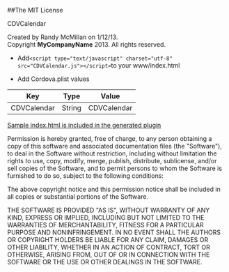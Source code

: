 ##The MIT License


CDVCalendar  

  Created by Randy McMillan on 1/12/13.  
  Copyright __MyCompanyName__ 2013. All rights reserved.



* Add`<script type="text/javascript" charset="utf-8" src="CDVCalendar.js"></script>`to your www/index.html

* Add Cordova.plist values

| Key | Type | Value |
| ------------ |---| ------------- |
| CDVCalendar | String | CDVCalendar |

[Sample index.html is included in the generated plugin](https://raw.github.com/RandyMcMillan/CDVPlugin/master/CDVPlugin.xctemplate/index.html)


Permission is hereby granted, free of charge, to any person obtaining a copy of 
this software and associated documentation files (the "Software"), to deal in 
the Software without restriction, including without limitation the rights to 
use, copy, modify, merge, publish, distribute, sublicense, and/or sell copies of
the Software, and to permit persons to whom the Software is furnished to do so, 
subject to the following conditions:

The above copyright notice and this permission notice shall be included in all 
copies or substantial portions of the Software.

THE SOFTWARE IS PROVIDED "AS IS", WITHOUT WARRANTY OF ANY KIND, EXPRESS OR 
IMPLIED, INCLUDING BUT NOT LIMITED TO THE WARRANTIES OF MERCHANTABILITY, FITNESS
FOR A PARTICULAR PURPOSE AND NONINFRINGEMENT. IN NO EVENT SHALL THE AUTHORS OR 
COPYRIGHT HOLDERS BE LIABLE FOR ANY CLAIM, DAMAGES OR OTHER LIABILITY, WHETHER 
IN AN ACTION OF CONTRACT, TORT OR OTHERWISE, ARISING FROM, OUT OF OR IN 
CONNECTION WITH THE SOFTWARE OR THE USE OR OTHER DEALINGS IN THE SOFTWARE.